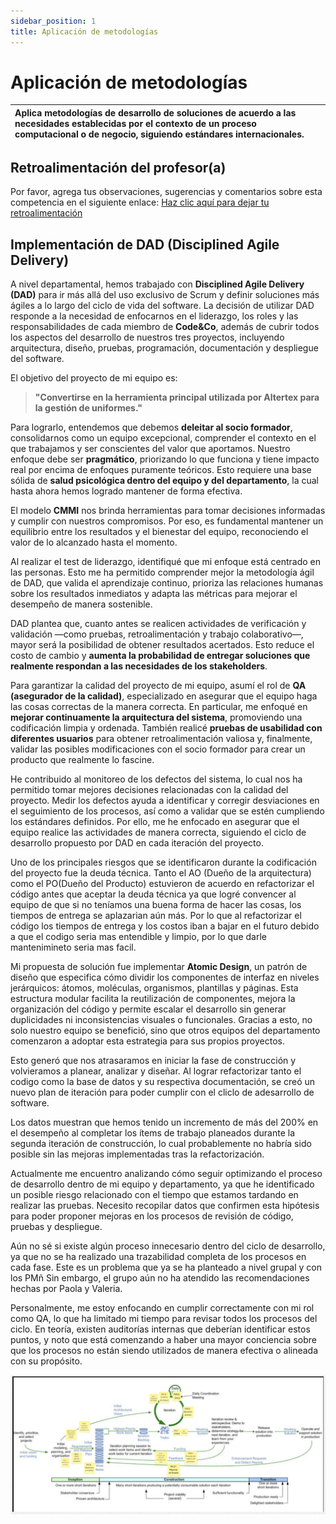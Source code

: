 ```yaml
---
sidebar_position: 1
title: Aplicación de metodologías
---
```

# Aplicación de metodologías


| Aplica metodologías de desarrollo de soluciones de acuerdo a las necesidades establecidas por el contexto de un proceso computacional o de negocio, siguiendo estándares internacionales. |
| :------------------------------------------------------------------------------------------------------------------------------------------------------------------------------------------ |

## Retroalimentación del profesor(a)

Por favor, agrega tus observaciones, sugerencias y comentarios sobre esta competencia en el siguiente enlace:  [Haz clic aquí para dejar tu retroalimentación](https://docs.google.com/document/d/1f6gmGv0hTGyq5ed3QdRZqxQ17BcpTBjYNlZJMbyOESY/edit?usp=sharing)

## Implementación de DAD (Disciplined Agile Delivery)

A nivel departamental, hemos trabajado con **Disciplined Agile Delivery (DAD)** para ir más allá del uso exclusivo de Scrum y definir soluciones más ágiles a lo largo del ciclo de vida del software. La decisión de utilizar DAD responde a la necesidad de enfocarnos en el liderazgo, los roles y las responsabilidades de cada miembro de **Code&Co**, además de cubrir todos los aspectos del desarrollo de nuestros tres proyectos, incluyendo arquitectura, diseño, pruebas, programación, documentación y despliegue del software.

El objetivo del proyecto de mi equipo es:

> **"Convertirse en la herramienta principal utilizada por Altertex para la gestión de uniformes."**

Para lograrlo, entendemos que debemos **deleitar al socio formador**, consolidarnos como un equipo excepcional, comprender el contexto en el que trabajamos y ser conscientes del valor que aportamos. Nuestro enfoque debe ser **pragmático**, priorizando lo que funciona y tiene impacto real por encima de enfoques puramente teóricos. Esto requiere una base sólida de **salud psicológica dentro del equipo y del departamento**, la cual hasta ahora hemos logrado mantener de forma efectiva.

El modelo **CMMI** nos brinda herramientas para tomar decisiones informadas y cumplir con nuestros compromisos. Por eso, es fundamental mantener un equilibrio entre los resultados y el bienestar del equipo, reconociendo el valor de lo alcanzado hasta el momento.

Al realizar el test de liderazgo, identifiqué que mi enfoque está centrado en las personas. Esto me ha permitido comprender mejor la metodología ágil de DAD, que valida el aprendizaje continuo, prioriza las relaciones humanas sobre los resultados inmediatos y adapta las métricas para mejorar el desempeño de manera sostenible.

DAD plantea que, cuanto antes se realicen actividades de verificación y validación —como pruebas, retroalimentación y trabajo colaborativo—, mayor será la posibilidad de obtener resultados acertados. Esto reduce el costo de cambio y **aumenta la probabilidad de entregar soluciones que realmente respondan a las necesidades de los stakeholders**.

Para garantizar la calidad del proyecto de mi equipo, asumí el rol de **QA (asegurador de la calidad)**, especializado en asegurar que el equipo haga las cosas correctas de la manera correcta. En particular, me enfoqué en **mejorar continuamente la arquitectura del sistema**, promoviendo una codificación limpia y ordenada. También realicé **pruebas de usabilidad con diferentes usuarios** para obtener retroalimentación valiosa y, finalmente, validar las posibles modificaciones con el socio formador para crear un producto que realmente lo fascine.

He contribuido al monitoreo de los defectos del sistema, lo cual nos ha permitido tomar mejores decisiones relacionadas con la calidad del proyecto. Medir los defectos ayuda a identificar y corregir desviaciones en el seguimiento de los procesos, así como a validar que se estén cumpliendo los estándares definidos. Por ello, me he enfocado en asegurar que el equipo realice las actividades de manera correcta, siguiendo el ciclo de desarrollo propuesto por DAD en cada iteración del proyecto.

Uno de los principales riesgos que se identificaron durante la codificación del proyecto fue la deuda técnica. Tanto el AO (Dueño de la arquitectura) como el PO(Dueño del Producto) estuvieron de acuerdo en refactorizar el código antes que aceptar la deuda técnica ya que logré convencer al equipo de que si no teníamos una buena forma de hacer las cosas, los tiempos de entrega se aplazarian aún más. Por lo que al refactorizar el código los tiempos de entrega y los costos iban a bajar en el futuro debido a que el codigo seria mas entendible y limpio, por lo que darle mantenimineto seria mas facil.

Mi propuesta de solución fue implementar **Atomic Design**, un patrón de diseño que especifica cómo dividir los componentes de interfaz en niveles jerárquicos: átomos, moléculas, organismos, plantillas y páginas. Esta estructura modular facilita la reutilización de componentes, mejora la organización del código y permite escalar el desarrollo sin generar duplicidades ni inconsistencias visuales o funcionales. Gracias a esto, no solo nuestro equipo se benefició, sino que otros equipos del departamento comenzaron a adoptar esta estrategia para sus propios proyectos.

Esto generó que nos atrasaramos en iniciar la fase de construcción y volvieramos a planear, analizar y diseñar. Al lograr refactorizar tanto el codigo como la base de datos y su respectiva documentación, se creó un nuevo plan de iteración para poder cumplir con el cliclo de adesarrollo de software.

Los datos muestran que hemos tenido un incremento de más del 200% en el desempeño al completar los ítems de trabajo planeados durante la segunda iteración de construcción, lo cual probablemente no habría sido posible sin las mejoras implementadas tras la refactorización.

Actualmente me encuentro analizando cómo seguir optimizando el proceso de desarrollo dentro de mi equipo y departamento, ya que he identificado un posible riesgo relacionado con el tiempo que estamos tardando en realizar las pruebas. Necesito recopilar datos que confirmen esta hipótesis para poder proponer mejoras en los procesos de revisión de código, pruebas y despliegue.

Aún no sé si existe algún proceso innecesario dentro del ciclo de desarrollo, ya que no se ha realizado una trazabilidad completa de los procesos en cada fase. Este es un problema que ya se ha planteado a nivel grupal y con los PMñ Sin embargo, el grupo aún no ha atendido las recomendaciones hechas por Paola y Valeria.

Personalmente, me estoy enfocando en cumplir correctamente con mi rol como QA, lo que ha limitado mi tiempo para revisar todos los procesos del ciclo. En teoría, existen auditorías internas que deberían identificar estos puntos, y noto que está comenzando a haber una mayor conciencia sobre que los procesos no están siendo utilizados de manera efectiva o alineada con su propósito.

![1746137464694](images/AplicacionMetodologias/1746137464694.png)
